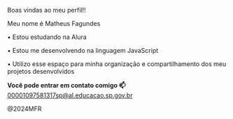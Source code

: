 Boas vindas ao meu perfil!! 

Meu nome é Matheus Fagundes
   
•  Estou estudando na Alura

•  Estou me desenvolvendo na linguagem JavaScript

•  Utilizo esse espaço para minha organização e compartilhamento dos meu projetos desenvolvidos
   
   **Você pode entrar em contato comigo 📫**
   00001097581317sp@al.educacao.sp.gov.br

   @2024MFR
